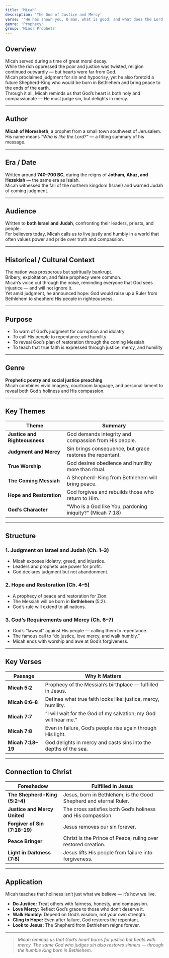 ```yaml
---
title: 'Micah'
description: 'The God of Justice and Mercy'
verse: '"He has shown you, O man, what is good; and what does the Lord require of you but to do justly, to love mercy, and to walk humbly with your God?" — Micah 6:8'
genre: 'Prophecy'
group: 'Minor Prophets'
---
```


## Overview  
Micah served during a time of great moral decay.  
While the rich oppressed the poor and justice was twisted, religion continued outwardly — but hearts were far from God.  
Micah proclaimed judgment for sin and hypocrisy, yet he also foretold a future Shepherd-King who would be born in Bethlehem and bring peace to the ends of the earth.  
Through it all, Micah reminds us that God’s heart is both holy and compassionate — He must judge sin, but delights in mercy.

---

## Author  
**Micah of Moresheth**, a prophet from a small town southwest of Jerusalem.  
His name means *“Who is like the Lord?”* — a fitting summary of his message.

---

## Era / Date  
Written around **740–700 BC**, during the reigns of **Jotham, Ahaz, and Hezekiah** — the same era as Isaiah.  
Micah witnessed the fall of the northern kingdom (Israel) and warned Judah of coming judgment.

---

## Audience  
Written to **both Israel and Judah**, confronting their leaders, priests, and people.  
For believers today, Micah calls us to live justly and humbly in a world that often values power and pride over truth and compassion.

---

## Historical / Cultural Context  
The nation was prosperous but spiritually bankrupt.  
Bribery, exploitation, and false prophecy were common.  
Micah’s voice cut through the noise, reminding everyone that God sees injustice — and will not ignore it.  
Yet amid judgment, he announced hope: God would raise up a Ruler from Bethlehem to shepherd His people in righteousness.

---

## Purpose  
- To warn of God’s judgment for corruption and idolatry  
- To call His people to repentance and humility  
- To reveal God’s plan of restoration through the coming Messiah  
- To teach that true faith is expressed through justice, mercy, and humility  

---

## Genre  
**Prophetic poetry and social justice preaching**  
Micah combines vivid imagery, courtroom language, and personal lament to reveal both God’s holiness and His compassion.

---

## Key Themes  

| Theme | Summary |
|-------|----------|
| **Justice and Righteousness** | God demands integrity and compassion from His people. |
| **Judgment and Mercy** | Sin brings consequence, but grace restores the repentant. |
| **True Worship** | God desires obedience and humility more than ritual. |
| **The Coming Messiah** | A Shepherd-King from Bethlehem will bring peace. |
| **Hope and Restoration** | God forgives and rebuilds those who return to Him. |
| **God’s Character** | “Who is a God like You, pardoning iniquity?” (Micah 7:18) |

---

## Structure  

### 1. Judgment on Israel and Judah (Ch. 1–3)
- Micah exposes idolatry, greed, and injustice.  
- Leaders and prophets use power for profit.  
- God declares judgment but not abandonment.  

### 2. Hope and Restoration (Ch. 4–5)
- A prophecy of peace and restoration for Zion.  
- The Messiah will be born in **Bethlehem** (5:2).  
- God’s rule will extend to all nations.  

### 3. God’s Requirements and Mercy (Ch. 6–7)
- God’s “lawsuit” against His people — calling them to repentance.  
- The famous call to “do justice, love mercy, and walk humbly.”  
- Micah ends with worship and awe at God’s forgiveness.  

---

## Key Verses  

| Passage | Why It Matters |
|----------|----------------|
| **Micah 5:2** | Prophecy of the Messiah’s birthplace — fulfilled in Jesus. |
| **Micah 6:6–8** | Defines what true faith looks like: justice, mercy, humility. |
| **Micah 7:7** | “I will wait for the God of my salvation; my God will hear me.” |
| **Micah 7:8** | Even in failure, God’s people rise again through His light. |
| **Micah 7:18–19** | God delights in mercy and casts sins into the depths of the sea. |

---

## Connection to Christ  

| Foreshadow | Fulfilled in Jesus |
|-------------|-------------------|
| **The Shepherd-King (5:2–4)** | Jesus, born in Bethlehem, is the Good Shepherd and eternal Ruler. |
| **Justice and Mercy United** | The cross satisfies both God’s holiness and His compassion. |
| **Forgiver of Sin (7:18–19)** | Jesus removes our sin forever. |
| **Peace Bringer** | Christ is the Prince of Peace, ruling over restored creation. |
| **Light in Darkness (7:8)** | Jesus lifts His people from failure into forgiveness. |

---

## Application  
Micah teaches that holiness isn’t just what we believe — it’s how we live.  
- **Do Justice:** Treat others with fairness, honesty, and compassion.  
- **Love Mercy:** Reflect God’s grace to those who don’t deserve it.  
- **Walk Humbly:** Depend on God’s wisdom, not your own strength.  
- **Cling to Hope:** Even after failure, God restores the repentant.  
- **Look to Jesus:** The Shepherd from Bethlehem reigns forever.  

---

> *Micah reminds us that God’s heart burns for justice but beats with mercy. The same God who judges sin also restores sinners — through the humble King born in Bethlehem.*
